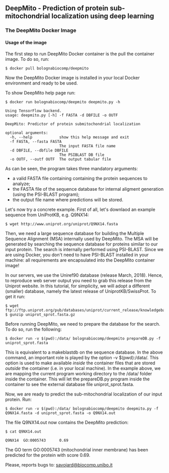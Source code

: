 ## DeepMito - Prediction of protein sub-mitochondrial localization using deep learning

### The DeepMito Docker Image

#### Usage of the image

The first step to run DeepMito Docker container is the pull the container image. To do so, run:

```
$ docker pull bolognabiocomp/deepmito
```

Now the DeepMito Docker image is installed in your local Docker environment and ready to be used.

To show DeepMito help page run:

```
$ docker run bolognabiocomp/deepmito deepmito.py -h

Using TensorFlow backend.
usage: deepmito.py [-h] -f FASTA -d DBFILE -o OUTF

DeepMito: Predictor of protein submitochondrial localization

optional arguments:
  -h, --help            show this help message and exit
  -f FASTA, --fasta FASTA
                        The input FASTA file name
  -d DBFILE, --dbfile DBFILE
                        The PSIBLAST DB file
  -o OUTF, --outf OUTF  The output tabular file
```
As can be seen, the program takes three mandatory arguments:

- a valid FASTA file containing containing the protein sequences to analyze;
- the FASTA file of the sequence database for internal aligment generation (using the PSI-BLAST program);
- the output file name where predictions will be stored.

Let's now try a concrete example. First of all, let's downlaod an example sequence from UniProtKB, e.g. Q9NX14:

```
$ wget http://www.uniprot.org/uniprot/Q9NX14.fasta
```

Then, we need a large sequence database for building the Multiple Sequence Alignment (MSA) internally used by DeepMito. The MSA will be generated by searching the sequence database for proteins similar to our input protein. The search is internally performed using PSI-BLAST. Since we are using Docker, you don't need to have PSI-BLAST installed in your machine: all requirements are encapsulated into the DeepMito container image!

In our servers, we use the Uniref90 database (release March, 2018). Hence, to reproduce web server output you need to grab this release from the Uniprot website. In this tutorial, for simplicity, we will adopt a different (smaller) database, namely the latest release of UniprotKB/SwissProt. To get it run:

```
$ wget ftp://ftp.uniprot.org/pub/databases/uniprot/current_release/knowledgebase/complete/uniprot_sprot.fasta.gz
$ gunzip uniprot_sprot.fasta.gz
```

Before running DeepMito, we need to prepare the database for the search. To do so, run the following:

```
$ docker run -v $(pwd):/data/ bolognabiocomp/deepmito prepareDB.py -f uniprot_sprot.fasta
```
This is equivalent to a makeblastdb on the sequence database. In the above command, an important role is played by the option -v $(pwd):/data/. This option is used to make available *inside* the container files that are stored *outside* the container (i.e. in your local machine). In the example above, we are mapping the current program working directory to the /data/ folder inside the container. This will let the prepareDB.py program inside the container to see the external database file uniprot_sprot.fasta.


Now, we are ready to predict the sub-mitochondrial localization of our input protein. Run:

```
$ docker run -v $(pwd):/data/ bolognabiocomp/deepmito deepmito.py -f Q9NX14.fasta -d uniprot_sprot.fasta -o Q9NX14.out
```

The file Q9NX14.out now contains the DeepMito prediction:

```
$ cat Q9NX14.out

Q9NX14  GO:0005743      0.69
```

The GO term GO:0005743 (mitochondrial inner membrane) has been predicted for the protein with score 0.69.

Please, reports bugs to: savojard@biocomp.unibo.it